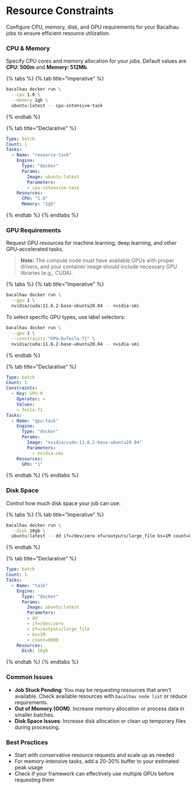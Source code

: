 # Resource Constraints

Configure CPU, memory, disk, and GPU requirements for your Bacalhau jobs to ensure efficient resource utilization.

### CPU & Memory

Specify CPU cores and memory allocation for your jobs. Default values are **CPU: 500m** and **Memory: 512Mb**.

{% tabs %}
{% tab title="Imperative" %}
```bash
bacalhau docker run \
  --cpu 1.0 \
  --memory 1gb \
  ubuntu:latest -- cpu-intensive-task
```
{% endtab %}

{% tab title="Declarative" %}
```yaml
Type: batch
Count: 1
Tasks:
  - Name: "resource-task"
    Engine:
      Type: "docker"
      Params:
        Image: ubuntu:latest
        Parameters:
        - cpu-intensive-task
    Resources:
      CPU: "1.0"
      Memory: "1gb"
```
{% endtab %}
{% endtabs %}



### GPU Requirements

Request GPU resources for machine learning, deep learning, and other GPU-accelerated tasks.

> **Note:** The compute node must have available GPUs with proper drivers, and your container image should include necessary GPU libraries (e.g., CUDA).

{% tabs %}
{% tab title="Imperative" %}
```bash
bacalhau docker run \
  --gpu 1 \
  nvidia/cuda:11.6.2-base-ubuntu20.04 -- nvidia-smi
```

To select specific GPU types, use label selectors:

```bash
bacalhau docker run \
  --gpu 1 \
  --constraints "GPU-0=Tesla-T1" \
  nvidia/cuda:11.6.2-base-ubuntu20.04 -- nvidia-smi
```
{% endtab %}

{% tab title="Declarative" %}
```yaml
Type: batch
Count: 1
Constraints:
  - Key: GPU-0
    Operator: =
    Values:
    - Tesla-T1
Tasks:
  - Name: "gpu-task"
    Engine:
      Type: "docker"
      Params:
        Image: "nvidia/cuda:11.6.2-base-ubuntu20.04"
        Parameters: 
          - nvidia-smi
    Resources:
      GPU: "1"
```
{% endtab %}
{% endtabs %}



### Disk Space

Control how much disk space your job can use:

{% tabs %}
{% tab title="Imperative" %}
```bash
bacalhau docker run \
  --disk 10gb \
  ubuntu:latest -- dd if=/dev/zero of=/outputs/large_file bs=1M count=8000
```


{% endtab %}

{% tab title="Declarative" %}
```yaml
Type: batch
Count: 1
Tasks:
  - Name: "task"
    Engine:
      Type: "docker"
      Params:
        Image: ubuntu:latest
        Parameters:
        - dd
        - if=/dev/zero
        - of=/outputs/large_file
        - bs=1M
        - count=8000
    Resources:
      Disk: 10gb
```
{% endtab %}
{% endtabs %}



### Common Issues

* **Job Stuck Pending**: You may be requesting resources that aren't available. Check available resources with `bacalhau node list` or reduce requirements.
* **Out of Memory (OOM)**: Increase memory allocation or process data in smaller batches.
* **Disk Space Issues**: Increase disk allocation or clean up temporary files during processing.

### Best Practices

* Start with conservative resource requests and scale up as needed
* For memory-intensive tasks, add a 20-30% buffer to your estimated peak usage
* Check if your framework can effectively use multiple GPUs before requesting them

